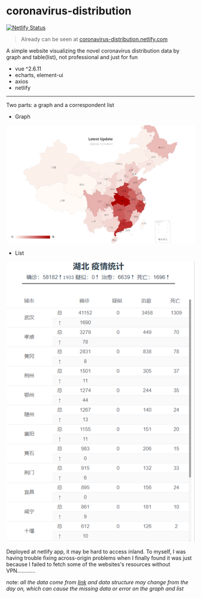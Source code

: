 # coronavirus-distribution

[![Netlify Status](https://api.netlify.com/api/v1/badges/5797a083-cf54-422d-bcb8-e267fde80f3a/deploy-status)](https://app.netlify.com/sites/coronavirus-distribution/deploys)

> Already can be seen at [coronavirus-distribution.netlify.com](coronavirus-distribution.netlify.com)

A simple website visualizing the novel coronavirus distribution data by graph and table(list), not professional and just for fun
* vue ^2.6.11
* echarts, element-ui
* axios
* netlify

---


Two parts: a graph and a correspondent list

* Graph

![](./src/assets/graph.png)

* List

![](./src/assets/list.png)

Deployed at netlify app, it may be hard to access inland.
To myself, I was having trouble fixing across-origin problems when I finally found it was just because I failed to fetch some of the websites's resources without VPN............

note: *all the data come from [link](https://view.inews.qq.com/g2/getOnsInfo?name=disease_h5) and data structure may change from the day on, which can cause the missing data or error on the graph and list*
